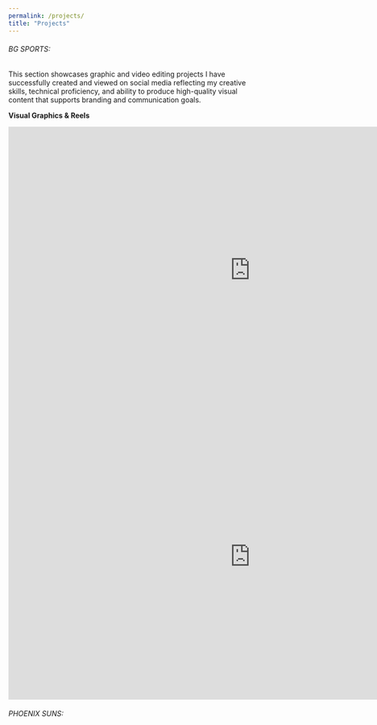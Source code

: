```yaml
---
permalink: /projects/
title: "Projects"
---
```



###### BG SPORTS:

This section showcases graphic and video editing projects I have successfully created and viewed on social media reflecting my creative skills, technical proficiency, and ability to produce high-quality visual content that supports branding and communication goals.


**Visual Graphics & Reels**
<iframe src="https://docs.google.com/presentation/d/e/2PACX-1vT82HURVPcfwbW77H8Gd1zzfLdxtXH8el_4qPeljlTMxIWGoYx9Yfrm49Oj5HjKGrICyqfjW1o6TTTp/pubembed?start=false&loop=false&delayms=3000" frameborder="0" width="960" height="569" allowfullscreen="true" mozallowfullscreen="true" webkitallowfullscreen="true"></iframe>

<iframe src="https://docs.google.com/presentation/d/e/2PACX-1vREhbu-AeDGpLGL_DeG-xCU6VHIWYDW9uOHXtesP4dQfUoEvUbroxcACMN4ORyI3F9qfW4jE5c4Qi7H/pubembed?start=false&loop=false&delayms=3000" frameborder="0" width="960" height="569" allowfullscreen="true" mozallowfullscreen="true" webkitallowfullscreen="true"></iframe>


###### PHOENIX SUNS:
